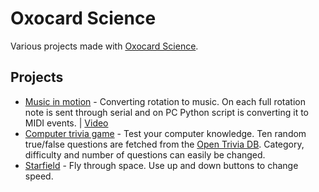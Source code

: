 # Oxocard Science
Various projects made with [Oxocard Science](https://www.oxocard.ch/en/science/).

## Projects
- [Music in motion](https://github.com/bosnivan/projects/tree/main/Oxocard%20Science/Music_in_motion) - Converting rotation to music. On each full rotation note is sent through serial and on PC Python script is converting it to MIDI events. | [Video](https://twitter.com/PlusPlusInt/status/1752326586441826614)
- [Computer trivia game](https://github.com/bosnivan/projects/blob/main/Oxocard%20Science/ComputerTriviaGame.npy) - Test your computer knowledge. Ten random true/false questions are fetched from the [Open Trivia DB](https://opentdb.com/api_config.php). Category, difficulty and number of questions can easily be changed.
- [Starfield](https://github.com/bosnivan/projects/blob/main/Oxocard%20Science/Starfield.npy) - Fly through space. Use up and down buttons to change speed.
